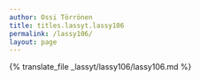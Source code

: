 ```yaml
---
author: Ossi Törrönen
title: titles.lassyt.lassy106
permalink: /lassy106/
layout: page
---
```

{% translate_file _lassyt/lassy106/lassy106.md %}